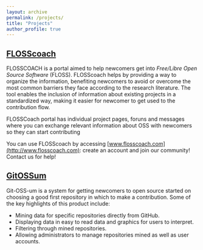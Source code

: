 ```yaml
---
layout: archive
permalink: /projects/
title: "Projects"
author_profile: true
---
```


## [FLOSScoach](www.gitlab.com/flosscoach/flosscoach)
FLOSSCOACH is a portal aimed to help newcomers get into *Free/Libre Open Source Software* (FLOSS). 
FLOSScoach helps by providing a way to organize the information, 
benefiting newcomers to avoid or overcome the most common barriers they face according to the research literature. 
The tool enables the inclusion of information
about existing projects in a standardized way, making it easier for newcomer to get used to the contribution flow.

FLOSSCoach portal has individual project pages, 
foruns and messages where you can exchange relevant information about OSS with newcomers so they can start contributing

You can use FLOSScoach by accessing [www.flosscoach.com](http://www.flosscoach.com): 
create an account and join our community! Contact us for help!


## [GitOSSum](www.github.com/NAU-OSL/gitOSSum)
Git-OSS-um is a  system for getting newcomers to open source started on choosing a
good first repository in which to make a contribution. Some of the key highlights of this
product include:

* Mining data for specific repositories directly from GitHub.
* Displaying data in easy to read data and graphics for users to interpret.
* Filtering through mined repositories.
* Allowing administrators to manage repositories mined as well as user accounts.
